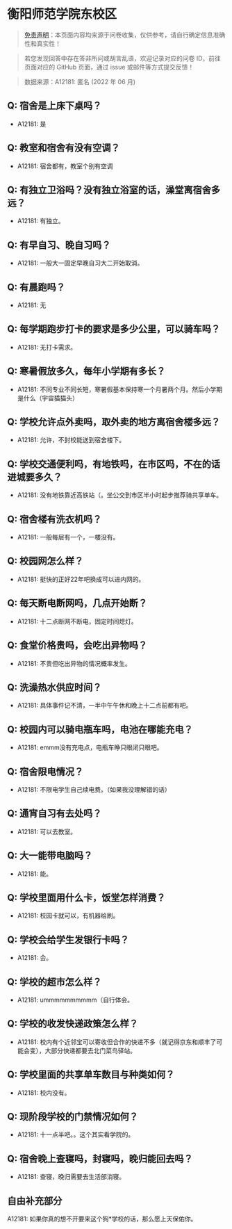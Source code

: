 # 衡阳师范学院东校区

> [免责声明](https://colleges.chat/#_3)：本页面内容均来源于问卷收集，仅供参考，请自行确定信息准确性和真实性！

> 若您发现回答中存在答非所问或胡言乱语，欢迎记录对应的问卷 ID，前往页面对应的 GitHub 页面，通过 issue 或邮件等方式提交反馈！

> 数据来源：A12181: 匿名 (2022 年 06 月)

## Q: 宿舍是上床下桌吗？

- A12181: 是

## Q: 教室和宿舍有没有空调？

- A12181: 宿舍都有，教室个别有空调

## Q: 有独立卫浴吗？没有独立浴室的话，澡堂离宿舍多远？

- A12181: 有独立。

## Q: 有早自习、晚自习吗？

- A12181: 一般大一固定早晚自习大二开始取消。

## Q: 有晨跑吗？

- A12181: 无

## Q: 每学期跑步打卡的要求是多少公里，可以骑车吗？

- A12181: 无打卡需求。

## Q: 寒暑假放多久，每年小学期有多长？

- A12181: 不同专业不同长短，寒暑假基本保持寒一个月暑两个月。然后小学期是什么（宇宙猫猫头）

## Q: 学校允许点外卖吗，取外卖的地方离宿舍楼多远？

- A12181: 允许，不封校能送到宿舍楼下。

## Q: 学校交通便利吗，有地铁吗，在市区吗，不在的话进城要多久？

- A12181: 没有地铁靠近高铁站（。坐公交到市区半小时起步推荐骑共享单车。

## Q: 宿舍楼有洗衣机吗？

- A12181: 一般每层有一个，一楼没有。

## Q: 校园网怎么样？

- A12181: 挺快的正好22年吧换成可以进内网的。

## Q: 每天断电断网吗，几点开始断？

- A12181: 十二点断网不断电，固定时间熄灯。

## Q: 食堂价格贵吗，会吃出异物吗？

- A12181: 不贵但吃出异物的情况概率发生。

## Q: 洗澡热水供应时间？

- A12181: 具体事件记不清，一半中午午休和晚上十二点前都有吧。

## Q: 校园内可以骑电瓶车吗，电池在哪能充电？

- A12181: emmm没有充电点，电瓶车睁只眼闭只眼吧。

## Q: 宿舍限电情况？

- A12181: 不限电学生自己续电费。（如果我没理解错的话）

## Q: 通宵自习有去处吗？

- A12181: 可以去教室。

## Q: 大一能带电脑吗？

- A12181: 能。

## Q: 学校里面用什么卡，饭堂怎样消费？

- A12181: 校园卡就可以，有机器给刷。

## Q: 学校会给学生发银行卡吗？

- A12181: 会。

## Q: 学校的超市怎么样？

- A12181: ummmmmmmmmm（自行体会。

## Q: 学校的收发快递政策怎么样？

- A12181: 校内有个近邻宝可以寄收但合作的快递不多（就记得京东和顺丰了可能会变），大部分快递都要去北门菜鸟驿站。

## Q: 学校里面的共享单车数目与种类如何？

- A12181: 校内没有。

## Q: 现阶段学校的门禁情况如何？

- A12181: 十一点半吧。。这个其实看学院的。

## Q: 宿舍晚上查寝吗，封寝吗，晚归能回去吗？

- A12181: 查寝，晚归需要去生活部消寝。

## 自由补充部分

A12181: 如果你真的想不开要来这个狗\*学校的话，那么愿上天保佑你。